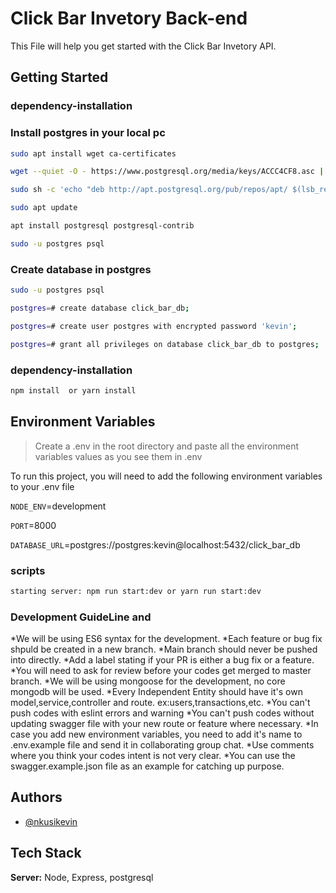 # Click Bar Invetory Back-end

This File will help you get started with the Click Bar Invetory API.

## Getting Started

### dependency-installation

### Install postgres in your local pc

```bash
sudo apt install wget ca-certificates
```

```bash
wget --quiet -O - https://www.postgresql.org/media/keys/ACCC4CF8.asc | sudo apt-key add -
```

```bash
sudo sh -c 'echo "deb http://apt.postgresql.org/pub/repos/apt/ $(lsb_release -cs)-pgdg main" >> /etc/apt/sources.list.d/pgdg.list'
```

```bash
sudo apt update
```

```bash
apt install postgresql postgresql-contrib
```

```bash
sudo -u postgres psql
```

### Create database in postgres

```bash
sudo -u postgres psql
```

```bash
postgres=# create database click_bar_db;

```

```bash
postgres=# create user postgres with encrypted password 'kevin';
```

```bash
postgres=# grant all privileges on database click_bar_db to postgres;
```

### dependency-installation

```bash
npm install  or yarn install
```

## Environment Variables

> Create a .env in the root directory and paste all the environment variables values as you see them in .env

To run this project, you will need to add the following environment variables to your .env file

`NODE_ENV`=development

`PORT`=8000

`DATABASE_URL`=postgres://postgres:kevin@localhost:5432/click_bar_db

### scripts

```bash
starting server: npm run start:dev or yarn run start:dev
```

### Development GuideLine and

*We will be using ES6 syntax for the development.
*Each feature or bug fix shpuld be created in a new branch.
*Main branch should never be pushed into directly.
*Add a label stating if your PR is either a bug fix or a feature.
*You will need to ask for review before your codes get merged to master branch.
*We will be using mongoose for the development, no core mongodb will be used.
*Every Independent Entity should have it's own model,service,controller and route. ex:users,transactions,etc.
*You can't push codes with eslint errors and warning
*You can't push codes without updating swagger file with your new route or feature where necessary.
*In case you add new environment variables, you need to add it's name to .env.example file and send it in collaborating group chat.
*Use comments where you think your codes intent is not very clear.
*You can use the swagger.example.json file as an example for catching up purpose.

## Authors

- [@nkusikevin](https://github.com/nkusikevin)

## Tech Stack

**Server:** Node, Express, postgresql
